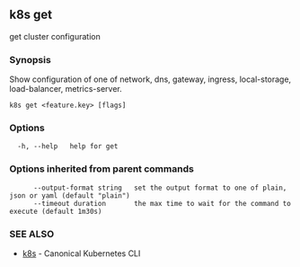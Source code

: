 ## k8s get

get cluster configuration

### Synopsis

Show configuration of one of network, dns, gateway, ingress, local-storage, load-balancer, metrics-server.

```
k8s get <feature.key> [flags]
```

### Options

```
  -h, --help   help for get
```

### Options inherited from parent commands

```
      --output-format string   set the output format to one of plain, json or yaml (default "plain")
      --timeout duration       the max time to wait for the command to execute (default 1m30s)
```

### SEE ALSO

* [k8s](k8s.md)	 - Canonical Kubernetes CLI

